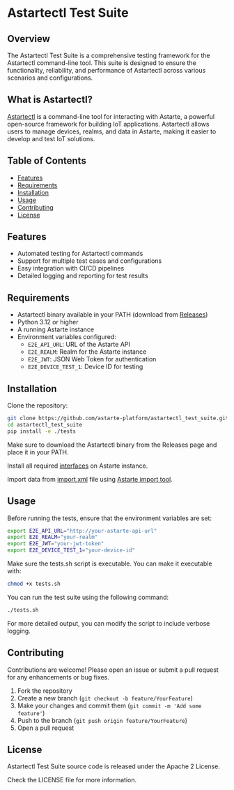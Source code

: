 # Astartectl Test Suite

## Overview

The Astartectl Test Suite is a comprehensive testing framework for the Astartectl command-line tool. This suite is designed to ensure the functionality, reliability, and performance of Astartectl across various scenarios and configurations.

## What is Astartectl?

[Astartectl](https://github.com/astarte-platform/astartectl) is a command-line tool for interacting with Astarte, a powerful open-source framework for building IoT applications. Astartectl allows users to manage devices, realms, and data in Astarte, making it easier to develop and test IoT solutions.

## Table of Contents

- [Features](#features)
- [Requirements](#requirements)
- [Installation](#installation)
- [Usage](#usage)
- [Contributing](#contributing)
- [License](#license)

## Features

- Automated testing for Astartectl commands
- Support for multiple test cases and configurations
- Easy integration with CI/CD pipelines
- Detailed logging and reporting for test results

## Requirements

- Astartectl binary available in your PATH (download from [Releases](https://github.com/astarte-platform/astartectl/releases))
- Python 3.12 or higher
- A running Astarte instance
- Environment variables configured:
  - `E2E_API_URL`: URL of the Astarte API
  - `E2E_REALM`: Realm for the Astarte instance
  - `E2E_JWT`: JSON Web Token for authentication
  - `E2E_DEVICE_TEST_1`: Device ID for testing

## Installation

Clone the repository:

```bash
git clone https://github.com/astarte-platform/astartectl_test_suite.git
cd astartectl_test_suite
pip install -e ./tests
```

Make sure to download the Astartectl binary from the Releases page and place it in your PATH.

Install all required [interfaces](https://github.com/astarte-platform/astartectl_test_suite/tree/main/interfaces) on Astarte instance.

Import data from [import.xml](https://github.com/astarte-platform/astartectl_test_suite/blob/main/import.xml) file using [Astarte import tool](https://github.com/astarte-platform/astarte/tree/master/tools/astarte_import).

## Usage

Before running the tests, ensure that the environment variables are set:

```bash
export E2E_API_URL="http://your-astarte-api-url"
export E2E_REALM="your-realm"
export E2E_JWT="your-jwt-token"
export E2E_DEVICE_TEST_1="your-device-id"
```

Make sure the tests.sh script is executable. You can make it executable with:
```bash
chmod +x tests.sh
```
You can run the test suite using the following command:
```bash
./tests.sh
```
For more detailed output, you can modify the script to include verbose logging.

## Contributing

Contributions are welcome! Please open an issue or submit a pull request for any enhancements or bug fixes.

1. Fork the repository
2. Create a new branch (`git checkout -b feature/YourFeature`)
3. Make your changes and commit them (`git commit -m 'Add some feature'`)
4. Push to the branch (`git push origin feature/YourFeature`)
5. Open a pull request

## License

Astartectl Test Suite source code is released under the Apache 2 License.

Check the LICENSE file for more information.

